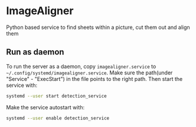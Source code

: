 # ImageAligner
Python based service to find sheets within a picture, cut them out and align them

## Run as daemon
To run the server as a daemon, copy `imagealigner.service` to `~/.config/systemd/imagealigner.service`. Make sure the path(under "Service" - "ExecStart") in the file points to the right path. Then start the service with:
```sh
systemd --user start detection_service
```
Make the service autostart with:
```sh
systemd --user enable detection_service
```
